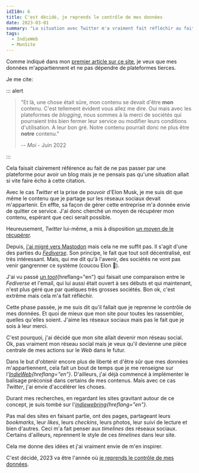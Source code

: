 ```yaml
---
idI18n: 6
title: C'est décidé, je reprends le contrôle de mes données
date: 2023-03-01
summary: "La situation avec Twitter m'a vraiment fait réfléchir au fait de stocker toutes mes données sur mon site et ne plus passer par des services tiers en priorité. Libre à moi ensuite, de les partager où bon me semble."
tags:
  - IndieWeb
  - MonSite
---
```


Comme indiqué dans mon [premier article sur ce site](/fr/blog/enfin/), je veux que mes données m'appartiennent et ne pas dépendre de plateformes tierces.

Je me cite:

::: alert

> "Et là, une chose était sûre, mon contenu se devait d'être **mon** contenu. C'est tellement évident vous allez me dire. Oui mais avec les plateformes de _blogging_, nous sommes à la merci de sociétés qui pourraient très bien fermer leur service ou modifier leurs conditions d'utilisation. A leur bon gré. Notre contenu pourrait donc ne plus être **notre** contenu."
>
> -- <cite>Moi</cite> - Juin 2022

:::

Cela faisait clairement référence au fait de ne pas passer par une plateforme pour avoir un blog mais je ne pensais pas qu'une situation allait si vite faire écho à cette citation.

Avec le cas _Twitter_ et la prise de pouvoir d'Elon Musk, je me suis dit que même le contenu que je partage sur les réseaux sociaux devait m'appartenir. En effte, sa façon de gérer cette entreprise m'a donnée envie de quitter ce service. J'ai donc cherché un moyen de récupérer mon contenu, espérant que ceci serait possible.

Heureusement, _Twitter_ lui-même, a mis à disposition [un moyen de le récupérer](https://help.twitter.com/fr/managing-your-account/how-to-download-your-twitter-archive).

Depuis, [j'ai migré vers Mastodon](https://indieweb.social/@jcletousey) mais cela ne me suffit pas. Il s'agit d'une des parties du _[Fediverse](https://fr.wikipedia.org/wiki/Fediverse)_. Son principe, le fait que tout soit décentralisé, est très intéressant. Mais, qui me dit qu'à l'avenir, des sociétés ne vont pas venir gangrenner ce système (coucou Elon 👋).

J'ai vu passé [un _toot_](https://indieweb.social/@aral@mastodon.ar.al/109720685759002039){hreflang="en"} qui faisait une comparaison entre le _Fediverse_ et l'email, qui lui aussi était ouvert à ses débuts et qui maintenant, n'est plus géré que par quelques très grosses sociétés. Bon ok, c'est extrême mais cela m'a fait réfléchir.

Cette phase passée, je me suis dit qu'il fallait que je reprenne le contrôle de mes données. Et quoi de mieux que mon site pour toutes les rassembler, quelles qu'elles soient. J'aime les réseaux sociaux mais pas le fait que je sois à leur merci.

C'est pourquoi, j'ai décidé que mon site allait devenir mon réseau social. Ok, pas vraiment mon réseau social mais je veux qu'il devienne une pièce centrale de mes actions sur le _Web_ dans le futur.

Dans le but d'obtenir encore plus de liberté et d'être sûr que mes données m'appartiennent, cela fait un bout de temps que je me renseigne sur l'_[IndieWeb](https://indieweb.org/){hreflang="en"}_. D'ailleurs, j'ai déjà commencé à implémenter le balisage préconisé dans certains de mes contenus. Mais avec ce cas _Twitter_, j'ai envie d'accélérer les choses.

Durant mes recherches, en regardant les sites gravitant autour de ce concept, je suis tombé sur l'_[indiewebring](https://indieweb.org/indiewebring){hreflang="en"}_.

Pas mal des sites en faisant partie, ont des pages, partageant leurs _bookmarks_, leur _likes_, leurs _checkins_, leurs photos, leur suivi de lecture et bien d'autres. Ceci m'a fait penser aux _timelines_ des réseaux sociaux. Certains d'ailleurs, reprennent le style de ces _timelines_ dans leur site.

Cela me donne des idées et j'ai vraiment envie de m'en inspirer.

C'est décidé, 2023 va être l'année où [je reprends le contrôle de mes données](/fr/activite/).
